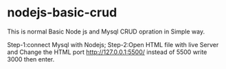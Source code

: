 # nodejs-basic-crud


This is normal Basic Node js and Mysql CRUD opration in Simple way.

Step-1:connect Mysql with Nodejs;
Step-2:Open HTML file with live Server and Change the HTML port http://127.0.0.1:5500/ instead of 5500 write 3000 then enter.
